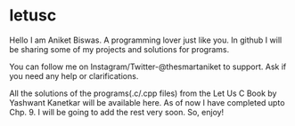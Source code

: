 # letusc

Hello I am Aniket Biswas. A programming lover just like you. In github I will be sharing some of my projects and solutions for programs.

You can follow me on Instagram/Twitter-@thesmartaniket to support. Ask if you need any help or clarifications.

All the solutions of the programs(.c/.cpp files) from the Let Us C Book by Yashwant Kanetkar will be available here. As of now I have completed upto Chp. 9. I will be going to add the rest very soon. So, enjoy!
